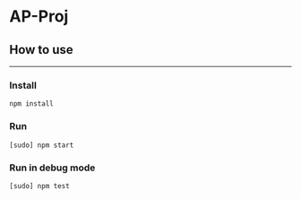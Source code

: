 # AP-Proj


## How to use

---

### Install

`npm install`

### Run

`[sudo] npm start`

### Run in debug mode

`[sudo] npm test`
